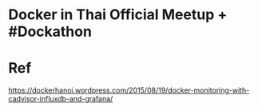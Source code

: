 # Docker in Thai Official Meetup + #Dockathon


# Ref
https://dockerhanoi.wordpress.com/2015/08/19/docker-monitoring-with-cadvisor-influxdb-and-grafana/
